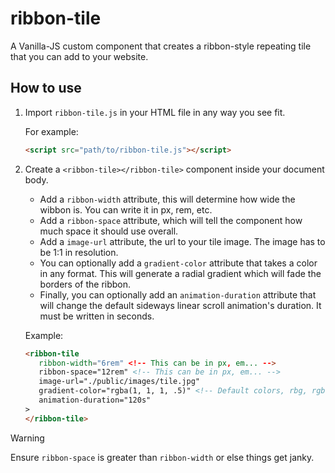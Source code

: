 # ribbon-tile

A Vanilla-JS custom component that creates a ribbon-style repeating tile that you can add to your website.

## How to use

1. Import `ribbon-tile.js` in your HTML file in any way you see fit.
   
   For example:
   
   ```html
   <script src="path/to/ribbon-tile.js"></script>
   ```
3. Create a `<ribbon-tile></ribbon-tile>` component inside your document body.
   * Add a `ribbon-width` attribute, this will determine how wide the wibbon is. You
   can write it in px, rem, etc.
   * Add a `ribbon-space` attribute, which will tell the component how much space it should use overall.
   * Add a `image-url` attribute, the url to your tile image. The image has to be 1:1 in resolution.
   * You can optionally add a `gradient-color` attribute that takes a color in any format. This will
   generate a radial gradient which will fade the borders of the ribbon.
   * Finally, you can optionally add an `animation-duration` attribute that will change the default
   sideways linear scroll animation's duration. It must be written in seconds.

   Example:

   ```html
   <ribbon-tile
      ribbon-width="6rem" <!-- This can be in px, em... -->
      ribbon-space="12rem" <!-- This can be in px, em... -->
      image-url="./public/images/tile.jpg"
      gradient-color="rgba(1, 1, 1, .5)" <!-- Default colors, rbg, rgba... -->
      animation-duration="120s"
   >
   </ribbon-tile>
   ```

> [!WARNING]
> Ensure `ribbon-space` is greater than `ribbon-width` or else things
> get janky.

   

